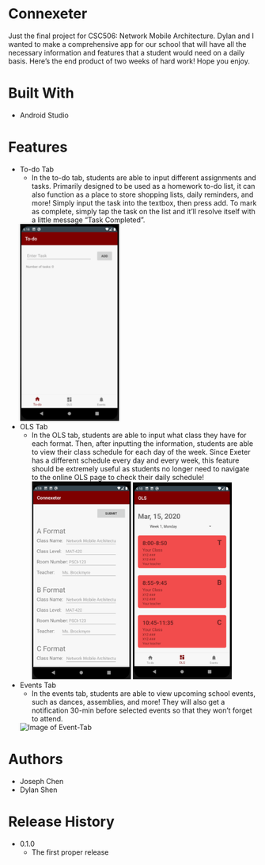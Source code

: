 # Connexeter
Just the final project for CSC506: Network Mobile Architecture. Dylan and I wanted to make a comprehensive app for our school that will have all the necessary information and features that a student would need on a daily basis. Here’s the end product of two weeks of hard work! Hope you enjoy.

# Built With
* Android Studio

# Features
* To-do Tab
	* In the to-do tab, students are able to input different assignments and tasks. Primarily designed to be used as a homework to-do list, it can also function as a place to store shopping lists, daily reminders, and more! Simply input the task into the textbox, then press add. To mark as complete, simply tap the task on the list and it’ll resolve itself with a little message “Task Completed”.
	<img src="https://github.com/josephchen1/Connexeter/blob/master/README%20photos/todo.png" alt="Image of To-Do-Tab" width="200" height="">
* OLS Tab
	* In the OLS tab, students are able to input what class they have for each format. Then, after inputting the information, students are able to view their class schedule for each day of the week. Since Exeter has a different schedule every day and every week, this feature should be extremely useful as students no longer need to navigate to the online OLS page to check their daily schedule!
	<img src="https://github.com/josephchen1/Connexeter/blob/master/README%20photos/olsformat.png" alt="Image of OLS Tab Formatting" width="200" height=""> <img src="https://github.com/josephchen1/Connexeter/blob/master/README%20photos/ols.png" alt="Image of OLS Tab Schedule" width="200" height="">
* Events Tab
	* In the events tab, students are able to view upcoming school events, such as dances, assemblies, and more! They will also get a notification 30-min before selected events so that they won’t forget to attend. 
	<img src="https://github.com/josephchen1/Connexeter/blob/master/README%20photos/event.png" alt="Image of Event-Tab" width="200" height="">

# Authors
* Joseph Chen
* Dylan Shen

# Release History
* 0.1.0
	* The first proper release
